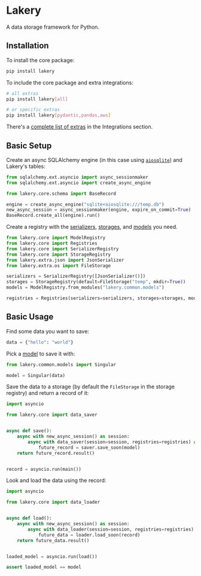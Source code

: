 # Lakery

A data storage framework for Python.

## Installation

To install the core package:

```bash
pip install lakery
```

To include the core package and extra integrations:

```bash
# all extras
pip install lakery[all]

# or specific extras
pip install lakery[pydantic,pandas,aws]
```

There's a [complete list of extras](./integrations) in the Integrations section.

## Basic Setup

Create an async SQLAlchemy engine (in this case using
[`aiosqlite`](https://pypi.org/project/aiosqlite/)) and Lakery's tables:

```python
from sqlalchemy.ext.asyncio import async_sessionmaker
from sqlalchemy.ext.asyncio import create_async_engine

from lakery.core.schema import BaseRecord

engine = create_async_engine("sqlite+aiosqlite:///temp.db")
new_async_session = async_sessionmaker(engine, expire_on_commit=True)
BaseRecord.create_all(engine).run()
```

Create a registry with the [serializers](./concepts/serializers.md),
[storages](.concepts/storages.md), and [models](./concepts/models.md) you need.

```python
from lakery.core import ModelRegistry
from lakery.core import Registries
from lakery.core import SerializerRegistry
from lakery.core import StorageRegistry
from lakery.extra.json import JsonSerializer
from lakery.extra.os import FileStorage

serializers = SerializerRegistry([JsonSerializer()])
storages = StorageRegistry(default=FileStorage("temp", mkdir=True))
models = ModelRegistry.from_modules("lakery.common.models")

registries = Registries(serializers=serializers, storages=storages, models=models)
```

## Basic Usage

Find some data you want to save:

```python
data = {"hello": "world"}
```

Pick a [model](./concepts/models.md) to save it with:

```python
from lakery.common.models import Singular

model = Singular(data)
```

Save the data to a storage (by default the `FileStorage` in the storage registry) and
return a record of it:

```python
import asyncio

from lakery.core import data_saver


async def save():
    async with new_async_session() as session:
        async with data_saver(session=session, registries=registries) as saver:
            future_record = saver.save_soon(model)
    return future_record.result()


record = asyncio.run(main())
```

Look and load the data using the record:

```python
import asyncio

from lakery.core import data_loader


async def load():
    async with new_async_session() as session:
        async with data_loader(session=session, registries=registries) as loader:
            future_data = loader.load_soon(record)
    return future_data.result()


loaded_model = asyncio.run(load())

assert loaded_model == model
```
